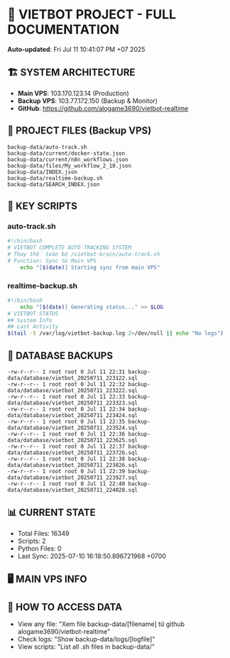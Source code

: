 # 🤖 VIETBOT PROJECT - FULL DOCUMENTATION
**Auto-updated**: Fri Jul 11 10:41:07 PM +07 2025

## 🏗️ SYSTEM ARCHITECTURE
- **Main VPS**: 103.170.123.14 (Production)
- **Backup VPS**: 103.77.172.150 (Backup & Monitor)
- **GitHub**: https://github.com/alogame3690/vietbot-realtime

## 📁 PROJECT FILES (Backup VPS)
```
backup-data/auto-track.sh
backup-data/current/docker-state.json
backup-data/current/n8n_workflows.json
backup-data/files/My_workflow_2_10.json
backup-data/INDEX.json
backup-data/realtime-backup.sh
backup-data/SEARCH_INDEX.json
```

## 🔧 KEY SCRIPTS
### auto-track.sh
```bash
#!/bin/bash
# VIETBOT COMPLETE AUTO TRACKING SYSTEM
# Thay thế toàn bộ /vietbot-brain/auto-track.sh
# Function: Sync từ Main VPS
    echo "[$(date)] Starting sync from main VPS"
```
### realtime-backup.sh
```bash
#!/bin/bash
    echo "[$(date)] Generating status..." >> $LOG
# VIETBOT STATUS
## System Info
## Last Activity
$(tail -5 /var/log/vietbot-backup.log 2>/dev/null || echo "No logs")
```

## 💾 DATABASE BACKUPS
```
-rw-r--r-- 1 root root 0 Jul 11 22:31 backup-data/database/vietbot_20250711_223122.sql
-rw-r--r-- 1 root root 0 Jul 11 22:32 backup-data/database/vietbot_20250711_223222.sql
-rw-r--r-- 1 root root 0 Jul 11 22:33 backup-data/database/vietbot_20250711_223323.sql
-rw-r--r-- 1 root root 0 Jul 11 22:34 backup-data/database/vietbot_20250711_223424.sql
-rw-r--r-- 1 root root 0 Jul 11 22:35 backup-data/database/vietbot_20250711_223524.sql
-rw-r--r-- 1 root root 0 Jul 11 22:36 backup-data/database/vietbot_20250711_223625.sql
-rw-r--r-- 1 root root 0 Jul 11 22:37 backup-data/database/vietbot_20250711_223726.sql
-rw-r--r-- 1 root root 0 Jul 11 22:38 backup-data/database/vietbot_20250711_223826.sql
-rw-r--r-- 1 root root 0 Jul 11 22:39 backup-data/database/vietbot_20250711_223927.sql
-rw-r--r-- 1 root root 0 Jul 11 22:40 backup-data/database/vietbot_20250711_224028.sql
```

## 📊 CURRENT STATE
- Total Files: 16349
- Scripts: 2
- Python Files: 0
- Last Sync: 2025-07-10 16:18:50.896721968 +0700

## 🖥️ MAIN VPS INFO


## 🚨 HOW TO ACCESS DATA
- View any file: "Xem file backup-data/[filename] từ github alogame3690/vietbot-realtime"
- Check logs: "Show backup-data/logs/[logfile]"
- View scripts: "List all .sh files in backup-data/"
